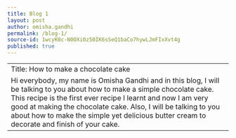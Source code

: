 ```yaml
---
title: Blog 1
layout: post
author: omisha.gandhi
permalink: /blog-1/
source-id: 1wcyK0c-N0OXi0z50IK6sSeQ1baCo7hywLJmFIxXvt4g
published: true
---
```

<table>
  <tr>
    <td>Title: How to make a chocolate cake </td>
  </tr>
  <tr>
  <tr>
    <td>Hi everybody, my name is Omisha Gandhi and in this blog, I will be talking to you about how to make a simple chocolate cake. This recipe is the first ever recipe I learnt and now I am very good at making the chocolate cake. Also, I will be talking to you about how to make the simple yet delicious butter cream to decorate and finish of your cake.</td>
  </tr>
  </tr>
</table>
